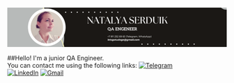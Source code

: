 
![Black and White Abstract Email Header4.png](https://github.com/NataliaSerdiuk/nataliaserdiuk/blob/main/Black%20and%20White%20Abstract%20Email%20Header4.png)

 
##Hello! I'm a junior QA Engineer.\
You can contact me using the following links:
[![Telegram](https://img.shields.io/badge/-Telegram-090909?style=for-the-badge&logo=telegram&logoColor=27A0D9)](https://t.me/myaquik)\
[![LinkedIn](https://img.shields.io/badge/-LinkedIn-090909?style=for-the-badge&logo=linkedin&logoColor=007BB6)](https://www.linkedin.com/in/natalya-serduik-136713160)
[![Gmail](https://img.shields.io/badge/-Gmail-red?style=for-the-badge&logo=gmail&logoColor=white)](mailto:letsgotudage@gmail.com)
